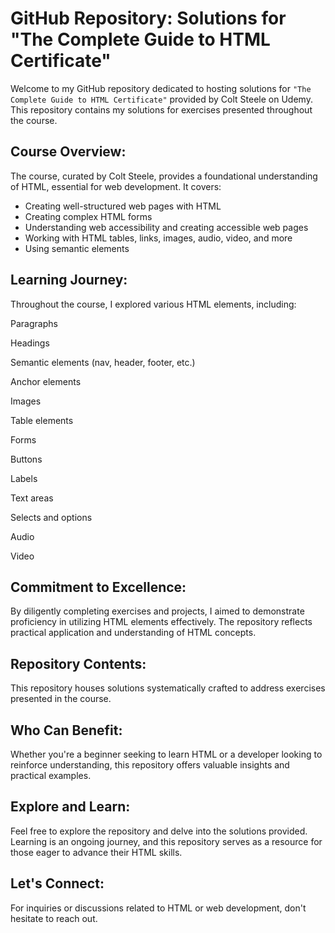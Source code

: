 <h1>GitHub Repository: Solutions for "The Complete Guide to HTML Certificate"</h1>
<p>Welcome to my GitHub repository dedicated to hosting solutions for <code>"The Complete Guide to HTML Certificate"</code> provided by Colt Steele on Udemy. This repository contains my solutions for exercises presented throughout the course.</p>

<h2>Course Overview:</h2>
<p>The course, curated by Colt Steele, provides a foundational understanding of HTML, essential for web development. It covers:</p>
<ul>
  <li>Creating well-structured web pages with HTML</li>
  <li>Creating complex HTML forms</li>
  <li>Understanding web accessibility and creating accessible web pages</li>
  <li>Working with HTML tables, links, images, audio, video, and more</li>
  <li>Using semantic elements</li>
</ul>

<h2>Learning Journey:</h2>
<p>Throughout the course, I explored various HTML elements, including:</p>
  <p>Paragraphs</p>
  <p>Headings</p>
  <p>Semantic elements (nav, header, footer, etc.)</p>
  <p>Anchor elements</p>
  <p>Images</p>
  <p>Table elements</p>
  <p>Forms</p>
  <p>Buttons</p>
  <p>Labels</p>
  <p>Text areas</p>
  <p>Selects and options</p>
  <p>Audio</p>
  <p>Video</p>

<h2>Commitment to Excellence:</h2>
<p>By diligently completing exercises and projects, I aimed to demonstrate proficiency in utilizing HTML elements effectively. The repository reflects practical application and understanding of HTML concepts.</p>

<h2>Repository Contents:</h2>
<p>This repository houses solutions systematically crafted to address exercises presented in the course.</p>

<h2>Who Can Benefit:</h2>
<p>Whether you're a beginner seeking to learn HTML or a developer looking to reinforce understanding, this repository offers valuable insights and practical examples.</p>

<h2>Explore and Learn:</h2>
<p>Feel free to explore the repository and delve into the solutions provided. Learning is an ongoing journey, and this repository serves as a resource for those eager to advance their HTML skills.</p>

<h2>Let's Connect:</h2>
<p>For inquiries or discussions related to HTML or web development, don't hesitate to reach out.</p>
